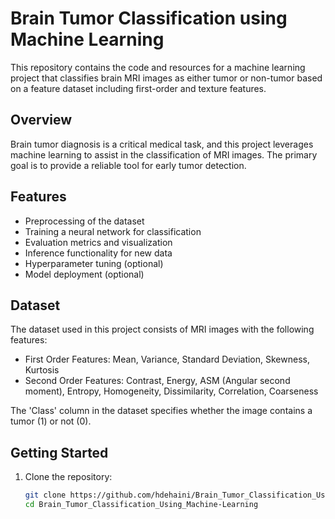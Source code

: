 # Brain Tumor Classification using Machine Learning

This repository contains the code and resources for a machine learning project that classifies brain MRI images as either tumor or non-tumor based on a feature dataset including first-order and texture features.

## Overview

Brain tumor diagnosis is a critical medical task, and this project leverages machine learning to assist in the classification of MRI images. The primary goal is to provide a reliable tool for early tumor detection.

## Features

- Preprocessing of the dataset
- Training a neural network for classification
- Evaluation metrics and visualization
- Inference functionality for new data
- Hyperparameter tuning (optional)
- Model deployment (optional)

## Dataset

The dataset used in this project consists of MRI images with the following features:

- First Order Features: Mean, Variance, Standard Deviation, Skewness, Kurtosis
- Second Order Features: Contrast, Energy, ASM (Angular second moment), Entropy, Homogeneity, Dissimilarity, Correlation, Coarseness

The 'Class' column in the dataset specifies whether the image contains a tumor (1) or not (0).

## Getting Started

1. Clone the repository:

   ```bash
   git clone https://github.com/hdehaini/Brain_Tumor_Classification_Using_Machine-Learning.git
   cd Brain_Tumor_Classification_Using_Machine-Learning
